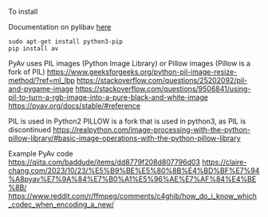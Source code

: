 To install

Documentation on pylibav [here](https://github.com/PyAV-Org/PyAV)
```
sudo apt-get install python3-pip
pip install av
```


PyAv uses PIL images (Python Image Library) or Pillow images (Pillow is a fork of PIL)
https://www.geeksforgeeks.org/python-pil-image-resize-method/?ref=ml_lbp
https://stackoverflow.com/questions/25202092/pil-and-pygame-image
https://stackoverflow.com/questions/9506841/using-pil-to-turn-a-rgb-image-into-a-pure-black-and-white-image
https://pyav.org/docs/stable/#reference

PIL is used in Python2
PILLOW is a fork that is used in python3, as PIL is discontinued
https://realpython.com/image-processing-with-the-python-pillow-library/#basic-image-operations-with-the-python-pillow-library

Example PyAv code
https://qiita.com/baddude/items/dd8779f208d807796d03
https://claire-chang.com/2023/10/23/%E5%B9%BE%E5%80%8B%E4%BD%BF%E7%94%A8pyav%E7%9A%84%E7%B0%A1%E5%96%AE%E7%AF%84%E4%BE%8B/
https://www.reddit.com/r/ffmpeg/comments/c4ghib/how_do_i_know_which_codec_when_encoding_a_new/

